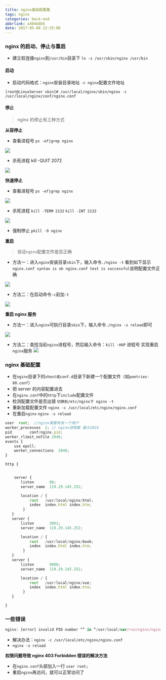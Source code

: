 ```yaml
---
title: nginx基础配置篇
tags: nginx
categories: back-end
abbrlink: a404b8b6
date: 2017-05-08 22:35:08
---
```


### nginx 的启动、停止与重启

- 建立软连接`nginx`到`/usr/bin`目录下 `ln -s /usr/sbin/nginx /usr/bin`

#### 启动

- 启动代码格式：`nginx`安装目录地址 `-c nginx`配置文件地址

```
[root@LinuxServer sbin]# /usr/local/nginx/sbin/nginx -c /usr/local/nginx/conf/nginx.conf
```

#### 停止

> nginx 的停止有三种方式

**从容停止**

- 查看进程号 `ps -ef|grep nginx`

![](http://images2015.cnblogs.com/blog/848552/201601/848552-20160102182744854-1291053517.png)

- 杀死进程 kill -QUIT 2072

![](http://images2015.cnblogs.com/blog/848552/201601/848552-20160102182652354-960281274.png)

**快速停止**

- 查看进程号 `ps -ef|grep nginx`

![](http://images2015.cnblogs.com/blog/848552/201601/848552-20160102183103651-1859453208.png)

- 杀死进程 `kill -TERM 2132` `kill -INT 2132`

![](http://images2015.cnblogs.com/blog/848552/201601/848552-20160102183340010-2024212451.png)

- 强制停止 `pkill -9 nginx`

**重启**

> 验证`nginx`配置文件是否正确

- 方法一：进入`nginx`安装目录`sbin`下，输入命令`./nginx -t`
  看到如下显示`nginx.conf syntax is ok nginx.conf test is successful`说明配置文件正确

![](http://images2015.cnblogs.com/blog/848552/201601/848552-20160102184633432-1268782338.png)

- 方法二：在启动命令`-c`前加`-t`

![](http://images2015.cnblogs.com/blog/848552/201601/848552-20160102185023385-456612180.png)

**重启 nginx 服务**

- 方法一：进入`nginx`可执行目录`sbin`下，输入命令`./nginx -s reload`即可

![](http://images2015.cnblogs.com/blog/848552/201601/848552-20160102185521057-1341380905.png)

- 方法二：查找当前`nginx`进程号，然后输入命令：`kill -HUP` 进程号 实现重启`nginx`服务
  ![](http://images2015.cnblogs.com/blog/848552/201601/848552-20160102185838167-234856506.png)

### nginx 基础配置

- 在`nginx`目录下的`vhost或conf.d`目录下新建一个配置文件（如`poetries-80.conf`）
- 把 server 的内容配置进去
- 在`nginx.conf`中的`http`下`include`配置文件
- 检测配置文件是否出错 `切换到/etc/nginx下 nginx -t`
- 重新加载配置文件 `nginx -c /usr/local/etc/nginx/nginx.conf`
- 在重启`nginx` `nginx -s reload`

```js
user  root;  //nginx需要有有一个用户
worker_processes  2; // nginx进程数 最大1024
pid        conf/nginx.pid;
worker_rlimit_nofile 2048;
events {
    use epoll;
    worker_connections  2048;
}

http {


	server {
       listen       80;
       server_name  119.29.145.252;

       location / {
           root   /usr/local/nginx/html;
           index  index.html index.htm;
        }
   }
   server {
       listen       3001;
       server_name  119.29.145.252;

       location / {
           root   /usr/local/nginx/book;
           index  index.html index.htm;
        }
   }
   server {
       listen       9000;
       server_name  119.29.145.252;

       location / {
           root   /usr/local/nginx/vue;
           index  index.html index.htm;
        }
   }

}

```

### 一些错误

```js
nginx: [error] invalid PID number “” in “/usr/local/var/run/nginx/nginx.pid”
```

- 解决办法：`nginx -c /usr/local/etc/nginx/nginx.conf`
- `nginx -s reload`

**权限问题导致 nginx 403 Forbidden 错误的解决方法**

- 在`nginx.conf`头部加入一行 `user root;`
- 重启`nginx`再访问，就可以正常访问了
